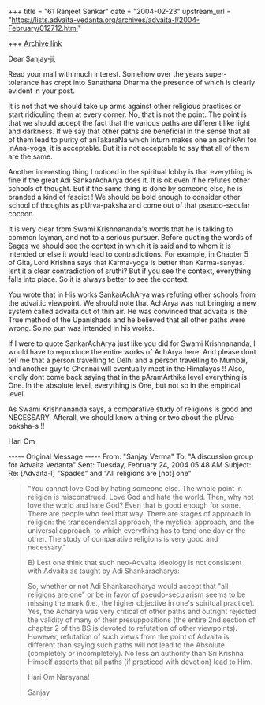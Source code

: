 +++
title = "61 Ranjeet Sankar"
date = "2004-02-23"
upstream_url = "https://lists.advaita-vedanta.org/archives/advaita-l/2004-February/012712.html"

+++
[Archive link](https://lists.advaita-vedanta.org/archives/advaita-l/2004-February/012712.html)

Dear Sanjay-ji,

Read your mail with much interest. Somehow over the years super-tolerance
has crept into Sanathana Dharma the presence of which is clearly evident in
your post.


It is not that we should take up arms against other religious practises or
start ridiculing them at every corner. No, that is not the point. The point
is that we should accept the fact that the various paths are different like
light and darkness. If we say that other paths are beneficial in the sense
that all of them lead to purity of anTakaraNa which inturn makes one an
adhikAri for jnAna-yoga, it is acceptable. But it is not acceptable to say
that all of them are the same.


Another interesting thing I noticed in the spiritual lobby is that
everything is fine if the great Adi SankarAchArya does it. It is ok even if
he refutes other schools of thought. But if the same thing is done by
someone else, he is branded a kind of fascict ! We should be bold enough to
consider other school of thoughts as pUrva-paksha and come out of that
pseudo-secular cocoon.


It is very clear from Swami Krishnananda's words that he is talking to
common layman, and not to a serious pursuer. Before quoting the words of
Sages we should see the context in which it is said and to whom it is
intended or else it would lead to contradictions. For example, in Chapter 5
of Gita, Lord Krishna says that Karma-yoga is better than Karma-sanyas. Isnt
it a clear contradiction of sruthi? But if you see the context, everything
falls into place. So it is always better to see the context.


You wrote that in His works SankarAchArya was refuting other schools from
the advaitic viewpoint. We should note that AchArya was not bringing a new
system called advaita out of thin air. He was convinced that advaita is the
True method of the Upanishads and he believed that all other paths were
wrong. So no pun was intended in his works.


If I were to quote SankarAchArya just like you did for Swami Krishnananda, I
would have to reproduce the entire works of AchArya here. And please dont
tell me that a person travelling to Delhi and a person travelling to Mumbai,
and another guy to Chennai will eventually meet in the Himalayas !! Also,
kindly dont come back saying that in the pAramArthika level everything is
One. In the absolute level, everything is One, but not so in the empirical
level.

As Swami Krishnananda says, a comparative study of religions is good and
NECESSARY. Afterall, we should know a thing or two about the pUrva-paksha-s
!!

Hari Om


----- Original Message -----
From: "Sanjay Verma" <sanjay1297 at yahoo.com>
To: "A discussion group for Advaita Vedanta"
<advaita-l at lists.advaita-vedanta.org>
Sent: Tuesday, February 24, 2004 05:48 AM
Subject: Re: [Advaita-l] "Spades" and "All religions are [not] one"


>
> "You cannot love God by hating someone else. The whole point in religion
is misconstrued. Love God and hate the world. Then, why not love the world
and hate God? Even that is good enough for some. There are people who feel
that way. There are stages of approach in religion: the transcendental
approach, the mystical approach, and the universal approach, to which
everything has to tend one day or the other. The study of comparative
religions is very good and necessary."
>
>
> B) Lest one think that such neo-Advaita ideology is not consistent with
Advaita as taught by Adi Shankaracharya:
>
>
> So, whether or not Adi Shankaracharya would accept that "all religions are
one" or be in favor of pseudo-secularism seems to be missing the mark (i.e.,
the higher objective in one's spiritual practice). Yes, the Acharya was very
critical of other paths and outright rejected the validity of many of their
presuppositions (the entire 2nd section of chapter 2 of the BS is devoted to
refutation of other viewpoints). However, refutation of such views from the
point of Advaita is different than saying such paths will not lead to the
Absolute (completely or incompletely). No less an authority than Sri Krishna
Himself asserts that all paths (if practiced with devotion) lead to Him.
>
> Hari Om Narayana!
>
> Sanjay



